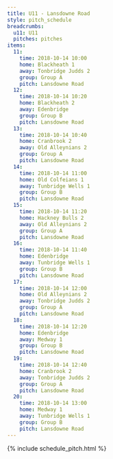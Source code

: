 ```yaml
---
title: U11 - Lansdowne Road
style: pitch_schedule
breadcrumbs:
  u11: U11
  pitches: pitches
items:
  11:
    time: 2018-10-14 10:00
    home: Blackheath 1
    away: Tonbridge Judds 2
    group: Group A
    pitch: Lansdowne Road
  12:
    time: 2018-10-14 10:20
    home: Blackheath 2
    away: Edenbridge
    group: Group B
    pitch: Lansdowne Road
  13:
    time: 2018-10-14 10:40
    home: Cranbrook 2
    away: Old Alleynians 2
    group: Group A
    pitch: Lansdowne Road
  14:
    time: 2018-10-14 11:00
    home: Old Colfeians 1
    away: Tunbridge Wells 1
    group: Group B
    pitch: Lansdowne Road
  15:
    time: 2018-10-14 11:20
    home: Hackney Bulls 2
    away: Old Alleynians 2
    group: Group A
    pitch: Lansdowne Road
  16:
    time: 2018-10-14 11:40
    home: Edenbridge
    away: Tunbridge Wells 1
    group: Group B
    pitch: Lansdowne Road
  17:
    time: 2018-10-14 12:00
    home: Old Alleynians 2
    away: Tonbridge Judds 2
    group: Group A
    pitch: Lansdowne Road
  18:
    time: 2018-10-14 12:20
    home: Edenbridge
    away: Medway 1
    group: Group B
    pitch: Lansdowne Road
  19:
    time: 2018-10-14 12:40
    home: Cranbrook 2
    away: Tonbridge Judds 2
    group: Group A
    pitch: Lansdowne Road
  20:
    time: 2018-10-14 13:00
    home: Medway 1
    away: Tunbridge Wells 1
    group: Group B
    pitch: Lansdowne Road
---
```


{% include schedule_pitch.html %}
